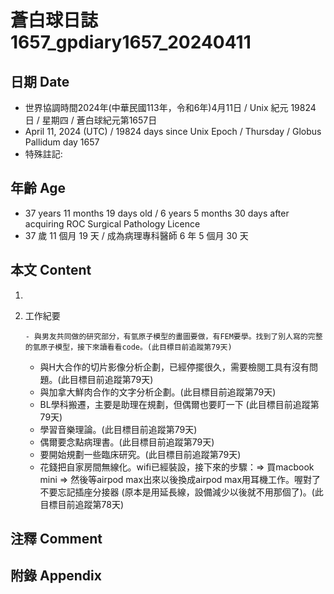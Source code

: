[_metadata_:encoding]: - "utf-8"
[_metadata_:language]: - "zh-Hant-TW"
[_metadata_:fileformat]: - "markdown"
[_metadata_:MIME_type]: - "text/plain"
[_metadata_:markdown_version]: - "commonmark version 0.30"
[_metadata_:markdown_spec]: - "https://spec.commonmark.org/0.30/"

# 蒼白球日誌1657_gpdiary1657_20240411 #

## 日期 Date ##

* 世界協調時間2024年(中華民國113年，令和6年)4月11日 / Unix 紀元 19824 日 / 星期四 / 蒼白球紀元第1657日
* April 11, 2024 (UTC) / 19824 days since Unix Epoch / Thursday / Globus Pallidum day 1657
* 特殊註記:

## 年齡 Age ##

* 37 years 11 months 19 days old / 6 years 5 months 30 days after acquiring ROC Surgical Pathology Licence
* 37 歲 11 個月 19 天 / 成為病理專科醫師 6 年 5 個月 30 天

## 本文 Content ##

1. 

    
2. 工作紀要

       - 與男友共同做的研究部分，有氫原子模型的畫圖要做，有FEM要學。找到了別人寫的完整的氫原子模型，接下來讀看看code。(此目標目前追蹤第79天)
   - 與H大合作的切片影像分析企劃，已經停擺很久，需要檢閱工具有沒有問題。(此目標目前追蹤第79天)
   - 與加拿大鮮肉合作的文字分析企劃。(此目標目前追蹤第79天)
   - BL學科搬遷，主要是助理在規劃，但偶爾也要盯一下 (此目標目前追蹤第79天)
   - 學習音樂理論。(此目標目前追蹤第79天)
   - 偶爾要念點病理書。(此目標目前追蹤第79天)
   - 要開始規劃一些臨床研究。(此目標目前追蹤第79天)
   - 花錢把自家房間無線化。wifi已經裝設，接下來的步驟：=> 買macbook mini => 然後等airpod max出來以後換成airpod max用耳機工作。喔對了不要忘記插座分接器 (原本是用延長線，設備減少以後就不用那個了)。(此目標目前追蹤第78天)


## 注釋 Comment ##


## 附錄 Appendix ##

